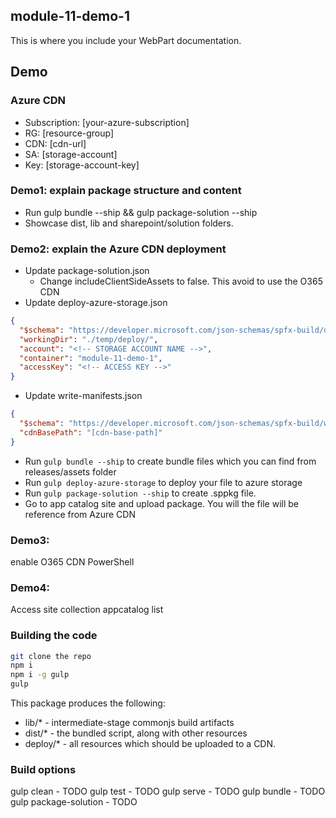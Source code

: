 ## module-11-demo-1

This is where you include your WebPart documentation.

## Demo
### Azure CDN
* Subscription: [your-azure-subscription]
* RG: [resource-group]
* CDN: [cdn-url]
* SA: [storage-account]
* Key: [storage-account-key]

### Demo1: explain package structure and content
* Run gulp bundle --ship && gulp package-solution --ship
* Showcase dist, lib and sharepoint/solution folders. 

### Demo2: explain the Azure CDN deployment
* Update package-solution.json
  *  Change includeClientSideAssets to false. This avoid to use the O365 CDN
* Update deploy-azure-storage.json
```JSON
{
  "$schema": "https://developer.microsoft.com/json-schemas/spfx-build/deploy-azure-storage.schema.json",
  "workingDir": "./temp/deploy/",
  "account": "<!-- STORAGE ACCOUNT NAME -->",
  "container": "module-11-demo-1",
  "accessKey": "<!-- ACCESS KEY -->"
}
```
* Update write-manifests.json
```JSON
{
  "$schema": "https://developer.microsoft.com/json-schemas/spfx-build/write-manifests.schema.json",
  "cdnBasePath": "[cdn-base-path]"
}
```
* Run ```gulp bundle --ship``` to create bundle files which you can find from releases/assets folder
* Run ```gulp deploy-azure-storage``` to deploy your file to azure storage
* Run ```gulp package-solution --ship``` to create .sppkg file. 
* Go to app catalog site and upload package. You will the file will be reference from Azure CDN

### Demo3: 
enable O365 CDN PowerShell

### Demo4: 
Access site collection appcatalog list

### Building the code

```bash
git clone the repo
npm i
npm i -g gulp
gulp
```

This package produces the following:

* lib/* - intermediate-stage commonjs build artifacts
* dist/* - the bundled script, along with other resources
* deploy/* - all resources which should be uploaded to a CDN.

### Build options

gulp clean - TODO
gulp test - TODO
gulp serve - TODO
gulp bundle - TODO
gulp package-solution - TODO
